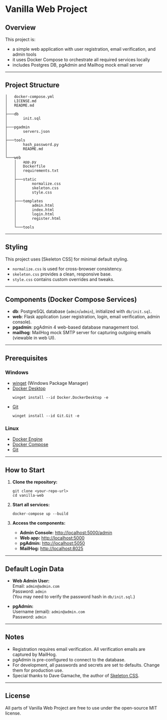 # Vanilla Web Project

## Overview

This project is:
- a simple web application with user registration, email verification, and admin tools
- it uses Docker Compose to orchestrate all required services locally
- includes Postgres DB, pgAdmin and Mailhog mock email server

---

## Project Structure

```
│   docker-compose.yml
│   LICENSE.md
│   README.md
│
├───db
│       init.sql
│
├───pgadmin
│       servers.json
│
├───tools
│       hash_password.py
│       README.md
│
└───web
    │   app.py
    │   Dockerfile
    │   requirements.txt
    │
    ├───static
    │       normalize.css
    │       skeleton.css
    │       style.css
    │
    ├───templates
    │       admin.html
    │       index.html
    │       login.html
    │       register.html
    │
    └───tools
```

---

## Styling

This project uses [Skeleton CSS] for minimal default styling.  
- `normalize.css` is used for cross-browser consistency.
- `skeleton.css` provides a clean, responsive base.
- `style.css` contains custom overrides and tweaks.

---

## Components (Docker Compose Services)

- **db**: PostgreSQL database (`admin`/`admin`), initialized with `db/init.sql`.
- **web**: Flask application (user registration, login, email verification, admin console).
- **pgadmin**: pgAdmin 4 web-based database management tool.
- **mailhog**: MailHog mock SMTP server for capturing outgoing emails (viewable in web UI).

---

## Prerequisites

### Windows

- [winget](https://learn.microsoft.com/en-us/windows/package-manager/winget/) (Windows Package Manager)
- [Docker Desktop](https://www.docker.com/products/docker-desktop/)
  ```
  winget install --id Docker.DockerDesktop -e
  ```
- [Git](https://git-scm.com/)
  ```
  winget install --id Git.Git -e
  ```

### Linux

- [Docker Engine](https://docs.docker.com/engine/install/)
- [Docker Compose](https://docs.docker.com/compose/install/)
- [Git](https://git-scm.com/)

---

## How to Start

1. **Clone the repository:**
   ```
   git clone <your-repo-url>
   cd vanilla-web
   ```

2. **Start all services:**
   ```
   docker-compose up --build
   ```

3. **Access the components:**
   - **Admin Console:** [http://localhost:5000/admin](http://localhost:5000/admin)
   - **Web app:** [http://localhost:5000](http://localhost:5000)
   - **pgAdmin:** [http://localhost:5050](http://localhost:5050)
   - **MailHog:** [http://localhost:8025](http://localhost:8025)

---

## Default Login Data

- **Web Admin User:**  
  Email: `admin@admin.com`  
  Password: `admin`  
  (You may need to verify the password hash in `db/init.sql`.)

- **pgAdmin:**  
  Username (email): `admin@admin.com`  
  Password: `admin`

---

## Notes

- Registration requires email verification. All verification emails are captured by MailHog.
- pgAdmin is pre-configured to connect to the database.
- For development, all passwords and secrets are set to defaults. Change them for production use.
- Special thanks to Dave Gamache, the author of [Skeleton CSS](https://github.com/dhg/Skeleton). 

---

## License

All parts of Vanilla Web Project are free to use under the open-source MIT license.